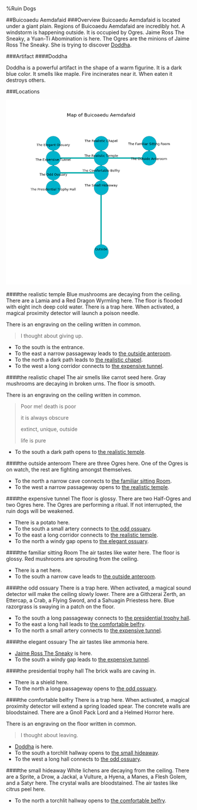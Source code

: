 %Ruin Dogs

##Buicoaedu Aemdafaid
###Overview
Buicoaedu Aemdafaid is located under a giant plain. Regions of Buicoaedu Aemdafaid are incredibly hot. A windstorm is happening outside. It is occupied by Ogres. <a name="Jaime-Ross-The-Sneaky"></a>Jaime Ross The Sneaky, a Yuan-Ti Abomination is here. The Ogres are the minions of Jaime Ross The Sneaky. She  is trying to discover [Doddha](#Doddha). 



###Artifact
####<a name="Doddha"></a>Doddha


Doddha is a powerful artifact in the shape of a warm figurine. It is a dark blue color. It smells like maple. Fire incinerates near it. When eaten it destroys others. 





###Locations


![](../v1/images/Buicoaedu-Aemdafaid.png)

####<a name="the-realistic-temple"></a>the realistic temple
Blue mushrooms are decaying from the ceiling. There are a Lamia and a Red Dragon Wyrmling here. The floor is flooded with eight inch deep cold water. There is a trap here. When activated, a magical proximity detector will launch a poison needle. 

There is an engraving on the ceiling written in common. 

> I thought about giving up.
>


* To the south is the entrance.
* To the east a narrow passageway leads to [the outside anteroom](#the-outside-anteroom).
* To the north a dark path leads to [the realistic chapel](#the-realistic-chapel).
* To the west a long corridor connects to [the expensive tunnel](#the-expensive-tunnel).


####<a name="the-realistic-chapel"></a>the realistic chapel
The air smells like carrot seed here. Gray mushrooms are decaying in broken urns. The floor is smooth. 

There is an engraving on the ceiling written in common. 

> Poor me! death is poor
>
> it is always obscure
>
> extinct, unique, outside
>
> life is pure
>


* To the south a dark path opens to [the realistic temple](#the-realistic-temple).


####<a name="the-outside-anteroom"></a>the outside anteroom
There are three Ogres here. One of the Ogres is on watch, the rest are fighting amongst themselves. 



* To the north a narrow cave connects to [the familiar sitting Room](#the-familiar-sitting-Room).
* To the west a narrow passageway opens to [the realistic temple](#the-realistic-temple).


####<a name="the-expensive-tunnel"></a>the expensive tunnel
The floor is glossy. There are two Half-Ogres and two Ogres here. The Ogres are performing a ritual. If not interrupted, the ruin dogs will be weakened. 



* There is a potato here.
* To the south a small artery connects to [the odd ossuary](#the-odd-ossuary).
* To the east a long corridor connects to [the realistic temple](#the-realistic-temple).
* To the north a windy gap opens to [the elegant ossuary](#the-elegant-ossuary).


####<a name="the-familiar-sitting-Room"></a>the familiar sitting Room
The air tastes like water here. The floor is glossy. Red mushrooms are sprouting from the ceiling. 



* There is a net here.
* To the south a narrow cave leads to [the outside anteroom](#the-outside-anteroom).


####<a name="the-odd-ossuary"></a>the odd ossuary
There is a trap here. When activated, a magical sound detector will make the ceiling slowly lower. There are a Githzerai Zerth, an Ettercap, a Crab, a Flying Sword, and a Sahuagin Priestess here. Blue razorgrass is swaying in a patch on the floor. 



* To the south a long passageway connects to [the presidential trophy hall](#the-presidential-trophy-hall).
* To the east a long hall leads to [the comfortable belfry](#the-comfortable-belfry).
* To the north a small artery connects to [the expensive tunnel](#the-expensive-tunnel).


####<a name="the-elegant-ossuary"></a>the elegant ossuary
The air tastes like ammonia here. 



* [Jaime Ross The Sneaky](#Jaime-Ross-The-Sneaky) is here.
* To the south a windy gap leads to [the expensive tunnel](#the-expensive-tunnel).


####<a name="the-presidential-trophy-hall"></a>the presidential trophy hall
The brick walls are caving in. 



* There is a shield here.
* To the north a long passageway opens to [the odd ossuary](#the-odd-ossuary).


####<a name="the-comfortable-belfry"></a>the comfortable belfry
There is a trap here. When activated, a magical proximity detector will extend a spring loaded spear. The concrete walls are bloodstained. There are a Gnoll Pack Lord and a Helmed Horror here. 

There is an engraving on the floor written in common. 

> I thought about leaving.
>


* [Doddha](#Doddha) is here.
* To the south a torchlit hallway opens to [the small hideaway](#the-small-hideaway).
* To the west a long hall connects to [the odd ossuary](#the-odd-ossuary).


####<a name="the-small-hideaway"></a>the small hideaway
White lichens are decaying from the ceiling. There are a Sprite, a Drow, a Jackal, a Vulture, a Hyena, a Manes, a Flesh Golem, and a Satyr here. The crystal walls are bloodstained. The air tastes like citrus peel here. 



* To the north a torchlit hallway opens to [the comfortable belfry](#the-comfortable-belfry).


